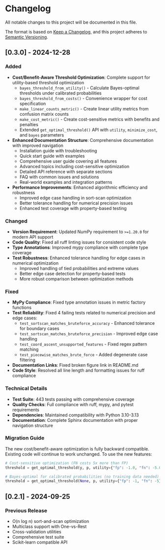 # Changelog

All notable changes to this project will be documented in this file.

The format is based on [Keep a Changelog](https://keepachangelog.com/en/1.0.0/),
and this project adheres to [Semantic Versioning](https://semver.org/spec/v2.0.0.html).

## [0.3.0] - 2024-12-28

### Added
- **Cost/Benefit-Aware Threshold Optimization**: Complete support for utility-based threshold optimization
  - `bayes_threshold_from_utility()` - Calculate Bayes-optimal thresholds under calibrated probabilities
  - `bayes_threshold_from_costs()` - Convenience wrapper for cost specification
  - `make_linear_counts_metric()` - Create linear utility metrics from confusion matrix counts
  - `make_cost_metric()` - Create cost-sensitive metrics with benefits and penalties
  - Extended `get_optimal_threshold()` API with `utility`, `minimize_cost`, and `bayes` parameters
- **Enhanced Documentation Structure**: Comprehensive documentation with improved navigation
  - Installation guide with troubleshooting
  - Quick start guide with examples
  - Comprehensive user guide covering all features
  - Advanced topics including cost-sensitive optimization
  - Detailed API reference with separate sections
  - FAQ with common issues and solutions
  - Real-world examples and integration patterns
- **Performance Improvements**: Enhanced algorithmic efficiency and robustness
  - Improved edge case handling in sort-scan optimization
  - Better tolerance handling for numerical precision issues
  - Enhanced test coverage with property-based testing

### Changed
- **Version Requirement**: Updated NumPy requirement to `>=1.20.0` for modern API support
- **Code Quality**: Fixed all ruff linting issues for consistent code style
- **Type Annotations**: Improved mypy compliance with complete type coverage
- **Test Robustness**: Enhanced tolerance handling for edge cases in numerical optimization
  - Improved handling of tied probabilities and extreme values
  - Better edge case detection for property-based tests
  - More robust comparison between optimization methods

### Fixed
- **MyPy Compliance**: Fixed type annotation issues in metric factory functions
- **Test Reliability**: Fixed 4 failing tests related to numerical precision and edge cases:
  - `test_sortscan_matches_bruteforce_accuracy` - Enhanced tolerance for boundary cases
  - `test_sortscan_matches_bruteforce_precision` - Improved edge case handling  
  - `test_coord_ascent_unsupported_features` - Fixed regex pattern matching
  - `test_piecewise_matches_brute_force` - Added degenerate case filtering
- **Documentation Links**: Fixed broken figure link in README.md
- **Code Style**: Resolved all line length and formatting issues for ruff compliance

### Technical Details
- **Test Suite**: 443 tests passing with comprehensive coverage
- **Quality Checks**: Full compliance with ruff, mypy, and pytest requirements
- **Dependencies**: Maintained compatibility with Python 3.10-3.13
- **Documentation**: Complete Sphinx documentation with proper navigation structure

### Migration Guide
The new cost/benefit-aware optimization is fully backward compatible. Existing code will continue to work unchanged. To use the new features:

```python
# Cost-sensitive optimization (FN costs 5x more than FP)
threshold = get_optimal_threshold(y, p, utility={"fp": -1.0, "fn": -5.0})

# Bayes-optimal for calibrated probabilities (no training data needed)
threshold = get_optimal_threshold(None, p, utility={"fp": -1, "fn": -5}, bayes=True)
```

## [0.2.1] - 2024-09-25

### Previous Release
- O(n log n) sort-and-scan optimization
- Multiclass support with One-vs-Rest
- Cross-validation utilities  
- Comprehensive test suite
- Scikit-learn compatible API